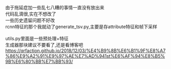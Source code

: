 

由于拖延症加一些乱七八糟的事情一直没有放出来
<br>
代码乱滴很,实在不想改了
<br>
一些历史遗留问题不好改
<br>
rcnn特征的那个我就动了generate_tsv.py,主要是存attribute特征和帧下采样
<br>
<br>
utils.py里面是一些预处理+特征
<br>
生成器那块建议不要看了,还是看博客吧
<br>
https://qrfaction.github.io/2018/12/03/%E4%B9%8B%E6%B1%9F%E8%A7%86%E9%A2%91%E9%97%AE%E7%AD%941st%E6%AF%94%E8%B5%9B%E6%80%BB%E7%BB%93/
